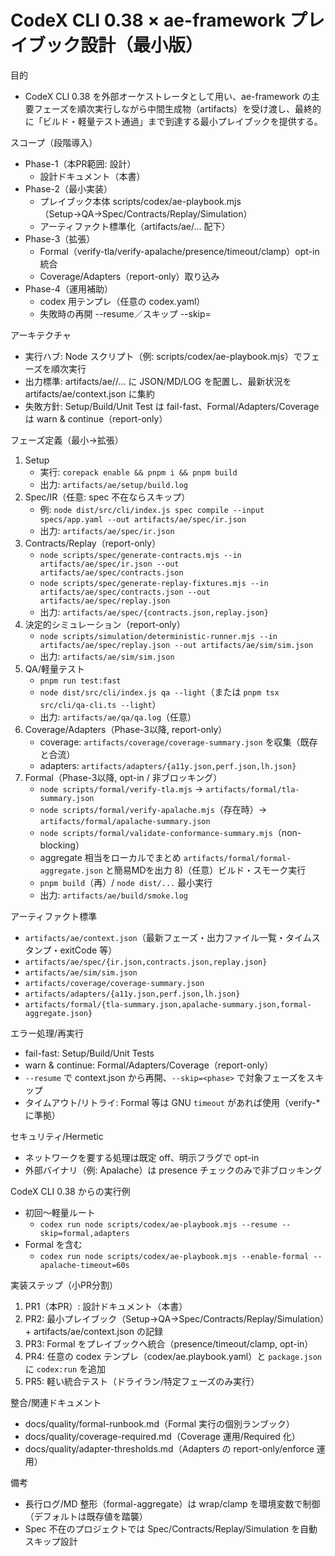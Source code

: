 # CodeX CLI 0.38 × ae-framework プレイブック設計（最小版）

目的
- CodeX CLI 0.38 を外部オーケストレータとして用い、ae-framework の主要フェーズを順次実行しながら中間生成物（artifacts）を受け渡し、最終的に「ビルド・軽量テスト通過」まで到達する最小プレイブックを提供する。

スコープ（段階導入）
- Phase-1（本PR範囲: 設計）
  - 設計ドキュメント（本書）
- Phase-2（最小実装）
  - プレイブック本体 scripts/codex/ae-playbook.mjs（Setup→QA→Spec/Contracts/Replay/Simulation）
  - アーティファクト標準化（artifacts/ae/... 配下）
- Phase-3（拡張）
  - Formal（verify-tla/verify-apalache/presence/timeout/clamp）opt-in 統合
  - Coverage/Adapters（report-only）取り込み
- Phase-4（運用補助）
  - codex 用テンプレ（任意の codex.yaml）
  - 失敗時の再開 --resume／スキップ --skip=<phase>

アーキテクチャ
- 実行ハブ: Node スクリプト（例: scripts/codex/ae-playbook.mjs）でフェーズを順次実行
- 出力標準: artifacts/ae/<phase>/… に JSON/MD/LOG を配置し、最新状況を artifacts/ae/context.json に集約
- 失敗方針: Setup/Build/Unit Test は fail-fast、Formal/Adapters/Coverage は warn & continue（report-only）

フェーズ定義（最小→拡張）
1) Setup
   - 実行: `corepack enable && pnpm i && pnpm build`
   - 出力: `artifacts/ae/setup/build.log`
2) Spec/IR（任意: spec 不在ならスキップ）
   - 例: `node dist/src/cli/index.js spec compile --input specs/app.yaml --out artifacts/ae/spec/ir.json`
   - 出力: `artifacts/ae/spec/ir.json`
3) Contracts/Replay（report-only）
   - `node scripts/spec/generate-contracts.mjs --in artifacts/ae/spec/ir.json --out artifacts/ae/spec/contracts.json`
   - `node scripts/spec/generate-replay-fixtures.mjs --in artifacts/ae/spec/contracts.json --out artifacts/ae/spec/replay.json`
   - 出力: `artifacts/ae/spec/{contracts.json,replay.json}`
4) 決定的シミュレーション（report-only）
   - `node scripts/simulation/deterministic-runner.mjs --in artifacts/ae/spec/replay.json --out artifacts/ae/sim/sim.json`
   - 出力: `artifacts/ae/sim/sim.json`
5) QA/軽量テスト
   - `pnpm run test:fast`
   - `node dist/src/cli/index.js qa --light`（または `pnpm tsx src/cli/qa-cli.ts --light`）
   - 出力: `artifacts/ae/qa/qa.log`（任意）
6) Coverage/Adapters（Phase-3以降, report-only）
   - coverage: `artifacts/coverage/coverage-summary.json` を収集（既存と合流）
   - adapters: `artifacts/adapters/{a11y.json,perf.json,lh.json}`
7) Formal（Phase-3以降, opt-in / 非ブロッキング）
   - `node scripts/formal/verify-tla.mjs` → `artifacts/formal/tla-summary.json`
   - `node scripts/formal/verify-apalache.mjs`（存在時）→ `artifacts/formal/apalache-summary.json`
   - `node scripts/formal/validate-conformance-summary.mjs`（non-blocking）
   - aggregate 相当をローカルでまとめ `artifacts/formal/formal-aggregate.json` と簡易MDを出力
8)（任意）ビルド・スモーク実行
   - `pnpm build`（再）/ `node dist/...` 最小実行
   - 出力: `artifacts/ae/build/smoke.log`

アーティファクト標準
- `artifacts/ae/context.json`（最新フェーズ・出力ファイル一覧・タイムスタンプ・exitCode 等）
- `artifacts/ae/spec/{ir.json,contracts.json,replay.json}`
- `artifacts/ae/sim/sim.json`
- `artifacts/coverage/coverage-summary.json`
- `artifacts/adapters/{a11y.json,perf.json,lh.json}`
- `artifacts/formal/{tla-summary.json,apalache-summary.json,formal-aggregate.json}`

エラー処理/再実行
- fail-fast: Setup/Build/Unit Tests
- warn & continue: Formal/Adapters/Coverage（report-only）
- `--resume` で context.json から再開、`--skip=<phase>` で対象フェーズをスキップ
- タイムアウト/リトライ: Formal 等は GNU `timeout` があれば使用（verify-* に準拠）

セキュリティ/Hermetic
- ネットワークを要する処理は既定 off、明示フラグで opt-in
- 外部バイナリ（例: Apalache）は presence チェックのみで非ブロッキング

CodeX CLI 0.38 からの実行例
- 初回〜軽量ルート
  - `codex run node scripts/codex/ae-playbook.mjs --resume --skip=formal,adapters`
- Formal を含む
  - `codex run node scripts/codex/ae-playbook.mjs --enable-formal --apalache-timeout=60s`

実装ステップ（小PR分割）
1) PR1（本PR）: 設計ドキュメント（本書）
2) PR2: 最小プレイブック（Setup→QA→Spec/Contracts/Replay/Simulation）+ artifacts/ae/context.json の記録
3) PR3: Formal をプレイブックへ統合（presence/timeout/clamp, opt-in）
4) PR4: 任意の codex テンプレ（codex/ae.playbook.yaml）と `package.json` に `codex:run` を追加
5) PR5: 軽い統合テスト（ドライラン/特定フェーズのみ実行）

整合/関連ドキュメント
- docs/quality/formal-runbook.md（Formal 実行の個別ランブック）
- docs/quality/coverage-required.md（Coverage 運用/Required 化）
- docs/quality/adapter-thresholds.md（Adapters の report-only/enforce 運用）

備考
- 長行ログ/MD 整形（formal-aggregate）は wrap/clamp を環境変数で制御（デフォルトは既存値を踏襲）
- Spec 不在のプロジェクトでは Spec/Contracts/Replay/Simulation を自動スキップ設計

